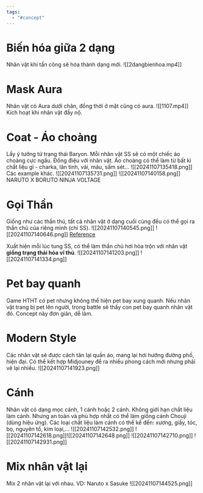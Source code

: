 ```yaml
---
tags:
  - "#concept"
---
```

# Biến hóa giữa 2 dạng
Nhân vật khi tấn công sẽ hóa thành dạng mới.
![[2dangbienhoa.mp4]]
# Mask Aura
Nhân vật có Aura dưới chân, đồng thời ở mặt cũng có aura. 
![[1107.mp4]]
Kích hoạt khi nhân vật đầy nộ.

# Coat - Áo choàng
Lấy ý tưởng từ trạng thái Baryon. Mỗi nhân vật SS sẽ có một chiếc áo choàng cực ngầu. Đồng điệu với nhân vật. 
Áo choàng có thể làm từ bất kì chất liệu gì - charka, lân tinh, vải, máu, sấm sét...
![[20241107135418.png]]
Các example khác. 
![[20241107135731.png]]
![[20241107140158.png]]
NARUTO X BORUTO NINJA VOLTAGE

# Gọi Thần
Giống như các thần thú, tất cả nhân vật ở dạng cuối cùng đều có thể gọi ra thần chủ của riêng mình (chỉ SS). 
![[20241107140545.png]]
![[20241107140646.png]]
[Reference](https://www.youtube.com/watch?v=lE6_mSOrJAg)

Xuất hiện mỗi lúc tung SS, có thể làm thần chủ hơi hòa trộn với nhân vật **giống trạng thái hóa vĩ thú**. 
![[20241107141203.png]]
![[20241107141334.png]]
# Pet bay quanh
Game HTHT có pet nhưng không thể hiện pet bay xung quanh. Nếu nhân vật trang bị pet lên người, trong battle sẽ thấy con pet bay quanh nhân vật đó.
Concept này đơn giản, dễ làm.

# Modern Style
Các nhân vật sẽ được cách tân lại quần áo, mang lại hơi hướng đường phố, hiện đại.
Có thể kết hợp Midjouney để ra nhiều phong cách mới nhưng phải vẽ lại nhiều. 
![[20241107141923.png]]

# Cánh
Nhân vật có dạng mọc cánh, 1 cánh hoặc 2 cánh. 
Không giới hạn chất liệu làm cánh. Nhưng an toàn và phù hợp nhất có thể làm giống cánh Chouji (dùng hiệu ứng).
Các loại chất liệu làm cánh có thể kể đến: xương, giấy, tóc, bọ, nguyên tố, kim loại,...
![[20241107142532.png]]
![[20241107142618.png]]![[20241107142648.png]]
![[20241107142710.png]]
![[20241107142931.png]]

# Mix nhân vật lại
Mix 2 nhân vật lại với nhau. VD: Naruto x Sasuke 
![[20241107144525.png]]